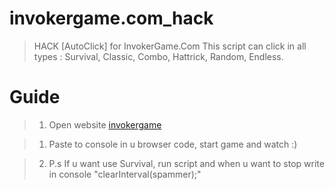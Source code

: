# invokergame.com_hack
>HACK [AutoClick] for InvokerGame.Com
>This script can click in all types : Survival, Classic, Combo, Hattrick, Random, Endless.

# Guide
> 1. Open website [invokergame](https://www.invokergame.com/)

> 1. Paste to console in u browser code, start game and watch :)

> 2. P.s If u want use Survival, run script and when u want to stop write in console "clearInterval(spammer);"
